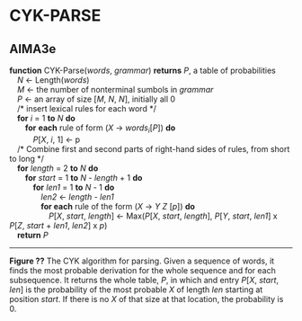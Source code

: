 # CYK-PARSE

## AIMA3e
__function__ CYK-Parse(_words_, _grammar_) __returns__ _P_, a table of probabilities  
&emsp;_N_ &larr; Length(_words_)  
&emsp;_M_ &larr; the number of nonterminal sumbols in _grammar_  
&emsp;_P_ &larr; an array of size [_M_, _N_, _N_], initially all 0  
&emsp;/\* insert lexical rules for each word \*/  
&emsp;__for__ _i_ = 1 __to__ _N_ __do__  
&emsp;&emsp;__for__ __each__ rule of form (_X_ &rarr; _words<sub>i</sub>_[_P_]) __do__  
&emsp;&emsp;&emsp;_P_[_X_, _i_, 1] &larr; p  
&emsp;/\* Combine first and second parts of right-hand sides of rules, from short to long \*/  
&emsp;__for__ _length_ = 2 __to__ _N_ __do__  
&emsp;&emsp;__for__ _start_ = 1 __to__ _N_ - _length_ + 1 __do__  
&emsp;&emsp;&emsp;__for__ _len1_ = 1 __to__ _N_ - 1 __do__  
&emsp;&emsp;&emsp;&emsp;_len2_ &larr; _length_ - _len1_  
&emsp;&emsp;&emsp;&emsp;__for each__ rule of the form (_X_ &rarr; _Y_ _Z_ [_p_]) __do__  
&emsp;&emsp;&emsp;&emsp;&emsp;_P_[_X_, _start_, _length_] &larr; Max(_P_[_X_, _start_, _length_], _P_[_Y_, _start_, _len1_] x _P_[_Z_, _start_ + _len1_, _len2_] x _p_)  
&emsp;__return__ _P_  

---
__Figure ??__ The CYK algorithm for parsing. Given a sequence of words, it finds the most probable derivation for the whole sequence and for each subsequence. It returns the whole table, _P_, in which and entry _P_[_X_, _start_, _len_] is the probability of the most probable _X_ of length _len_ starting at position _start_. If there is no _X_ of that size at that location, the probability is 0.
